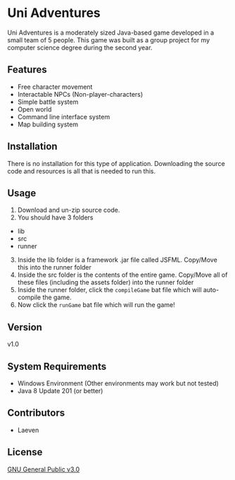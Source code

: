 # Uni Adventures
Uni Adventures is a moderately sized Java-based game developed in a small team of 5 people. This game was built as a group project for my computer science degree during the second year.

## Features
* Free character movement
* Interactable NPCs (Non-player-characters) 
* Simple battle system
* Open world
* Command line interface system
* Map building system

## Installation
There is no installation for this type of application. Downloading the source code and resources is all that is needed to run this.

## Usage
1. Download and un-zip source code.
2. You should have 3 folders
  * lib
  * src
  * runner
3. Inside the lib folder is a framework .jar file called JSFML. Copy/Move this into the runner folder
4. Inside the src folder is the contents of the entire game. Copy/Move all of these files (including the assets folder) into the runner folder
5. Inside the runner folder, click the ```compileGame``` bat file which will auto-compile the game.
6. Now click the ```runGame``` bat file which will run the game!

## Version
v1.0

## System Requirements
* Windows Environment (Other environments may work but not tested)
* Java 8 Update 201 (or better)

## Contributors
* Laeven

## License
[GNU General Public v3.0](https://www.gnu.org/licenses/gpl-3.0.en.html)
